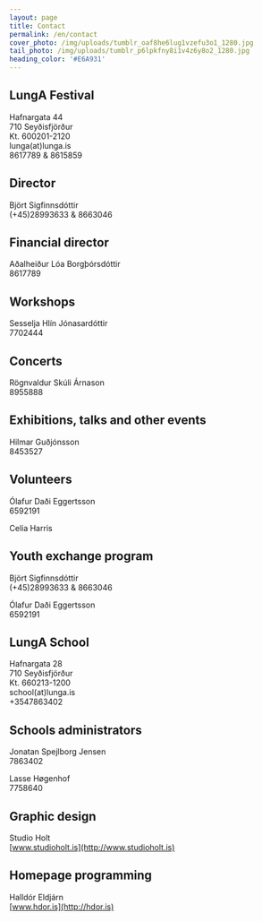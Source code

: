 ```yaml
---
layout: page
title: Contact
permalink: /en/contact
cover_photo: /img/uploads/tumblr_oaf8he6lug1vzefu3o1_1280.jpg
tail_photo: /img/uploads/tumblr_p6lpkfny8i1v4z6y8o2_1280.jpg
heading_color: '#E6A931'
---
```


LungA Festival
--
Hafnargata 44<br>
710 Seyðisfjörður<br>
Kt. 600201-2120<br>
lunga(at)lunga.is<br>
8617789 & 8615859

Director
--
Björt Sigfinnsdóttir<br>
(+45)28993633 & 8663046

Financial director
--
Aðalheiður Lóa Borgþórsdóttir<br>
8617789

Workshops
--
Sesselja Hlín Jónasardóttir<br>
7702444

Concerts
--
Rögnvaldur Skúli Árnason<br>
8955888

Exhibitions, talks and other events
--
Hilmar Guðjónsson<br>
8453527

Volunteers
--
Ólafur Daði Eggertsson<br>
6592191

Celia Harris

Youth exchange program
--
Björt Sigfinnsdóttir<br>
(+45)28993633 & 8663046

Ólafur Daði Eggertsson<br>
6592191

LungA School
--
Hafnargata 28<br>
710 Seyðisfjörður<br>
Kt. 660213-1200<br>
school(at)lunga.is<br>
+3547863402

Schools administrators
--

Jonatan Spejlborg Jensen<br>
7863402

Lasse Høgenhof<br>
7758640

Graphic design
--
Studio Holt<br>
[www.studioholt.is](http://www.studioholt.is)

Homepage programming
--
Halldór Eldjárn<br>
[www.hdor.is](http://hdor.is)
